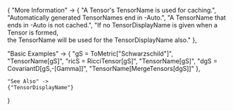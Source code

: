{
  "More Information" -> {
      "A Tensor's TensorName is used for caching.",
      "Automatically generated TensorNames end in -Auto.",
      "A TensorName that ends in -Auto is not cached.",
      "If no TensorDisplayName is given when a Tensor is formed, \
the TensorName will be used for the TensorDisplayName also."
  },

  "Basic Examples" -> {
    "gS = ToMetric[\"Schwarzschild\"]",
    "TensorName[gS]",
    "ricS = RicciTensor[gS]",
    "TensorName[gS]",
    "dgS = CovariantD[gS,-\[Gamma]]",
    "TensorName[MergeTensors[dgS]]"
    },

    "See Also" ->
    {"TensorDisplayName"}

}
